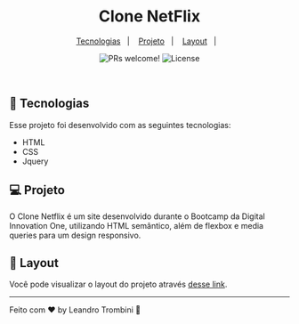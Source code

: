 <h1 align="center">
  Clone NetFlix
</h1>

<p align="center">  
  <a href="#-tecnologias">Tecnologias</a>&nbsp;&nbsp;&nbsp;|&nbsp;&nbsp;&nbsp;
  <a href="#-projeto">Projeto</a>&nbsp;&nbsp;&nbsp;|&nbsp;&nbsp;&nbsp;
  <a href="#-layout">Layout</a>&nbsp;&nbsp;&nbsp;|&nbsp;&nbsp;&nbsp;
  
</p>

<p align="center">
 <img src="https://img.shields.io/static/v1?label=PRs&message=welcome&color=49AA26&labelColor=000000" alt="PRs welcome!" />

  <img alt="License" src="https://img.shields.io/static/v1?label=license&message=MIT&color=49AA26&labelColor=000000">
</p>

<br>



## 🚀 Tecnologias

Esse projeto foi desenvolvido com as seguintes tecnologias:

- HTML
- CSS
- Jquery

## 💻 Projeto

O Clone Netflix é um site desenvolvido durante o Bootcamp da Digital Innovation One, utilizando HTML semântico, além de flexbox e media queries para um design responsivo.

## 🔖 Layout

Você pode visualizar o layout do projeto através [desse link](https://clone-netflix-psi.vercel.app/). 



---

Feito com ♥ by Leandro Trombini :wave:

